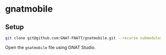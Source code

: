 # gnatmobile

## Setup
```bash
git clone git@github.com:GNAT-FNATT/gnatmobile.git --recurse-submodules
```

Open the `gnatmobile` file using GNAT Studio.